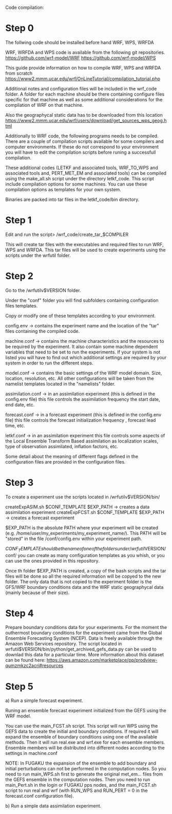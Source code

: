 Code compilation:

Step 0
======

The follwing code should be installed before hand
WRF, WPS, WRFDA

WRF, WRFDA and WPS code is available from the following git repositories.
https://github.com/wrf-model/WRF
https://github.com/wrf-model/WPS

This guide provide information on how to compile WRF, WPS and WRFDA from scratch
https://www2.mmm.ucar.edu/wrf/OnLineTutorial/compilation_tutorial.php

Additional notes and configuration files will be included in the wrf_code folder.
A folder for each machine should be there containing configure files specific for that
machine as well as some additional considerations for the compilation of WRF on that machine.

Also the geographycal static data has to be downloaded from this location
https://www2.mmm.ucar.edu/wrf/users/download/get_sources_wps_geog.html

Additionally to WRF code, the following programs needs to be compiled.
There are a couple of compilation scripts available for some compilers and 
computer environments. If these do not correspond to your environment you will
have to edit the compilation scripts before runing a successfull compilation.

These additional codes (LETKF and associated tools, WRF_TO_WPS and associated tools and,
PERT_MET_EM and associated tools) can be compiled using the make_all.sh script under
the directory letkf_code. This script include compilation options for some machines.
You can use these compilation options as templates for your own system. 

Binaries are packed into tar files in the letkf_code/bin directory.


Step 1
======

Edit and run the script>
/wrf_code/create_tar_$COMPILER

This will create tar files with the executables and required files to run
WRF, WPS and WRFDA. This tar files will be used to create experiments using the
scripts under the wrfutil folder.


Step 2
======

Go to the /wrfutilv$VERSION  folder.

Under the "conf" folder you will find subfolders containing configuration files templates. 

Copy or modify one of these templates according to your environment.

config.env -> contains the experiment name and the location of the "tar" files containing the compiled code. 

machine.conf -> contains the machine characteristics and the resources to be required by the experiment.
                It also contain some machine dependent variables that need to be set to run the experiments.
                If your system is not listed you will have to find out which additional settings are required
                by your system in order to run the different steps. 

model.conf   -> contains the basic settings of the WRF model domain. Size, location, resolution, etc. 
                All other configurations will be taken from the namelist templates located in the "namelists" folder.
          

assimilation.conf -> in an assimilation experiment (this is defined in the config.env file) this file controls the assimilation frequency
                     the start date, end date, etc. 

forecast.conf     -> in a forecast experiment (this is defined in the config.env file) this file controls the forecast initialization frequency
                     , forecast lead time, etc.

letkf.conf        -> in an assimilation experiment this file controls some aspects of the Local Ensemble Transform Based assimilation as
                     localization scales, type of observation assimilated, inflation factors, etc.


Some detail about the meaning of different flags defined in the configuration files are provided in the configuration files.


Step 3
======

To create a experiment use the scripts located in  /wrfutilv$VERSION/bin/

createExpASIM.sh $CONF_TEMPLATE $EXP_PATH -> creates a data assimilation experiment
createExpFCST.sh $CONF_TEMPLATE $EXP_PATH -> creates a forecast experiment

$EXP_PATH is the absolute PATH where your experiment will be created (e.g. /home/user/my_experiments/my_experiment_name/). 
This PATH will be "stored" in the file /conf/config.env within your experiment path.

$CONF_TEMPLATE should be the name of one of the folders under /wrfutil$VERSION/conf/ you can create as many configuration
templates as you whish, or you can use the ones provided in this repository.

Once th folder $EXP_PATH is created, a copy of the bash scripts and the tar files will be done so all the required information will be 
copyed to the new folder. The only data that is not copied to the experiment folder is the GFS/WRF boundary conditions data
and the WRF static geographycal data (mainly because of their size). 


Step 4
======

Prepare boundary conditions data for your experiments. For the moment the outhermost boundary conditions for the experiment
came from the Global Ensemble Forecasting System (NCEP). Data is freely available through the Amazon Web Services repository.
The script located in wrfutil$VERSION/bin/python/get_archived_gefs_data.py can be used to downlad this data for a particular
time. 
More information about this dataset can be found here:
https://aws.amazon.com/marketplace/pp/prodview-qumzmkzc2acri#resources

Step 5
======

a) Run a simple forecast experiment. 

Runing an ensemble forecast experiment initialized from the GEFS using the WRF model. 

You can use the main_FCST.sh script. This script will run WPS using the GEFS data to create the initial and boundary conditions.
If required it will expand the ensemble of boundary conditions using one of the available methods. 
Then it will run real.exe and wrf.exe for each ensemble members. Ensemble members will be distributed into different nodes
according to the settings in machine.conf 

NOTE: In FUGAKU the expansion of the ensemble to add boundary and initial perturbations can not be performed in the computation nodes.
So you need to run main_WPS.sh first to generate the original met_em... files from the GEFS ensemble in the computation nodes.
Then you need to run main_Pert.sh in the login or FUGAKU pps nodes, and the main_FCST.sh script to run real and wrf (with RUN_WPS and RUN_PERT = 0 in the forecast.conf 
configuration file). 

b) Run a simple data assimilation experiment. 





















